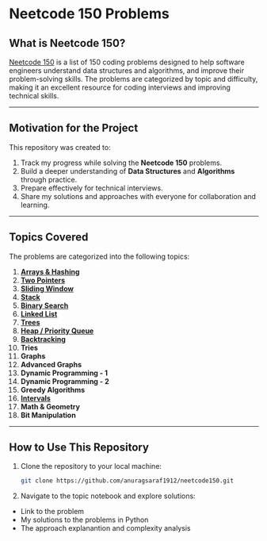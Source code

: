 # Neetcode 150 Problems

## What is Neetcode 150?  
[Neetcode 150](https://neetcode.io/practice?tab=neetcode150) is a list of 150 coding problems designed to help software engineers understand data structures and algorithms, and improve their problem-solving skills. The problems are categorized by topic and difficulty, making it an excellent resource for coding interviews and improving technical skills.

---

## Motivation for the Project  
This repository was created to:  
1. Track my progress while solving the **Neetcode 150** problems.  
2. Build a deeper understanding of **Data Structures** and **Algorithms** through practice.  
3. Prepare effectively for technical interviews.  
4. Share my solutions and approaches with everyone for collaboration and learning.

---

## Topics Covered  
The problems are categorized into the following topics:  

1. [**Arrays & Hashing**](https://github.com/anuragsaraf1912/neetcode150/blob/main/Array_and_Hashing.ipynb)  
2. [**Two Pointers**](https://github.com/anuragsaraf1912/neetcode150/blob/main/Two_Pointers.ipynb)  
3. [**Sliding Window**](https://github.com/anuragsaraf1912/neetcode150/blob/main/Sliding_Window.ipynb)  
4. [**Stack**](https://github.com/anuragsaraf1912/neetcode150/blob/main/Stack.ipynb)  
5. [**Binary Search**](https://github.com/anuragsaraf1912/neetcode150/blob/main/Binary_Search.ipynb)  
6. [**Linked List**](https://github.com/anuragsaraf1912/neetcode150/blob/main/Linked_List.ipynb)  
7. [**Trees**](https://github.com/anuragsaraf1912/neetcode150/blob/main/Trees.ipynb)    
8. [**Heap / Priority Queue**](https://github.com/anuragsaraf1912/neetcode150/blob/main/Heaps.ipynb)  
9. [**Backtracking**](https://github.com/anuragsaraf1912/neetcode150/blob/main/Backtracking.ipynb)
10. **Tries**
11. **Graphs**
12. **Advanced Graphs**
13. **Dynamic Programming - 1**
14. **Dynamic Programming - 2**
15. **Greedy Algorithms**  
16. [**Intervals**](https://github.com/anuragsaraf1912/neetcode150/blob/main/Intervals.ipynb)
17. **Math & Geometry**
18. **Bit Manipulation**  

---

## How to Use This Repository  
1. Clone the repository to your local machine:  
   ```bash
   git clone https://github.com/anuragsaraf1912/neetcode150.git
2. Navigate to the topic notebook and explore solutions:
- Link to the problem  
- My solutions to the problems in Python 
- The approach explanantion and complexity analysis 
